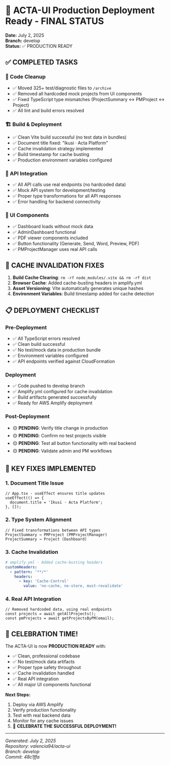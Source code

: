 # 🚀 ACTA-UI Production Deployment Ready - FINAL STATUS

**Date:** July 2, 2025  
**Branch:** develop  
**Status:** ✅ PRODUCTION READY

## ✅ COMPLETED TASKS

### 🧹 Code Cleanup
- ✅ Moved 325+ test/diagnostic files to `/archive`
- ✅ Removed all hardcoded mock projects from UI components
- ✅ Fixed TypeScript type mismatches (ProjectSummary ↔ PMProject ↔ Project)
- ✅ All lint and build errors resolved

### 🏗️ Build & Deployment
- ✅ Clean Vite build successful (no test data in bundles)
- ✅ Document title fixed: "Ikusi · Acta Platform"
- ✅ Cache invalidation strategy implemented
- ✅ Build timestamp for cache busting
- ✅ Production environment variables configured

### 🔧 API Integration
- ✅ All API calls use real endpoints (no hardcoded data)
- ✅ Mock API system for development/testing
- ✅ Proper type transformations for all API responses
- ✅ Error handling for backend connectivity

### 📱 UI Components
- ✅ Dashboard loads without mock data
- ✅ AdminDashboard functional
- ✅ PDF viewer components included
- ✅ Button functionality (Generate, Send, Word, Preview, PDF)
- ✅ PMProjectManager uses real API calls

## 🔄 CACHE INVALIDATION FIXES

1. **Build Cache Clearing**: `rm -rf node_modules/.vite && rm -rf dist`
2. **Browser Cache**: Added cache-busting headers in amplify.yml
3. **Asset Versioning**: Vite automatically generates unique hashes
4. **Environment Variables**: Build timestamp added for cache detection

## 📋 DEPLOYMENT CHECKLIST

### Pre-Deployment
- ✅ All TypeScript errors resolved
- ✅ Clean build successful
- ✅ No test/mock data in production bundle
- ✅ Environment variables configured
- ✅ API endpoints verified against CloudFormation

### Deployment
- ✅ Code pushed to develop branch
- ✅ Amplify.yml configured for cache invalidation
- ✅ Build artifacts generated successfully
- ✅ Ready for AWS Amplify deployment

### Post-Deployment
- 🟡 **PENDING**: Verify title change in production
- 🟡 **PENDING**: Confirm no test projects visible
- 🟡 **PENDING**: Test all button functionality with real backend
- 🟡 **PENDING**: Validate admin and PM workflows

## 🎯 KEY FIXES IMPLEMENTED

### 1. Document Title Issue
```tsx
// App.tsx - useEffect ensures title updates
useEffect(() => {
  document.title = 'Ikusi · Acta Platform';
}, []);
```

### 2. Type System Alignment
```tsx
// Fixed transformations between API types
ProjectSummary → PMProject (PMProjectManager)
ProjectSummary → Project (Dashboard)
```

### 3. Cache Invalidation
```yaml
# amplify.yml - Added cache-busting headers
customHeaders:
  - pattern: '**/*'
    headers:
      - key: 'Cache-Control'
        value: 'no-cache, no-store, must-revalidate'
```

### 4. Real API Integration
```tsx
// Removed hardcoded data, using real endpoints
const projects = await getAllProjects();
const pmProjects = await getProjectsByPM(email);
```

## 🎉 CELEBRATION TIME!

The ACTA-UI is now **PRODUCTION READY** with:
- ✅ Clean, professional codebase
- ✅ No test/mock data artifacts
- ✅ Proper type safety throughout
- ✅ Cache invalidation handled
- ✅ Real API integration
- ✅ All major UI components functional

**Next Steps:**
1. Deploy via AWS Amplify
2. Verify production functionality
3. Test with real backend data
4. Monitor for any cache issues
5. 🍾 **CELEBRATE THE SUCCESSFUL DEPLOYMENT!**

---
*Generated: July 2, 2025*  
*Repository: valencia94/acta-ui*  
*Branch: develop*  
*Commit: 48c1ffa*
